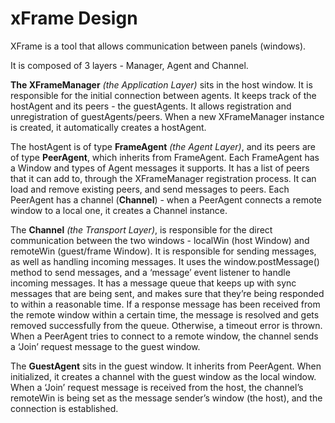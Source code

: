 # xFrame Design
XFrame is a tool that allows communication between panels (windows).

It is composed of 3 layers - Manager, Agent and Channel.

<b>The XFrameManager</b> <i>(the Application Layer)</i> sits in the host window. It is responsible for the initial connection between agents. It keeps track of the hostAgent and its peers - the guestAgents. It allows registration and unregistration of guestAgents/peers. When a new XFrameManager instance is created, it automatically creates a hostAgent.

The hostAgent is of type <b>FrameAgent</b> <i>(the Agent Layer)</i>, and its peers are of type <b>PeerAgent</b>, which inherits from FrameAgent. Each FrameAgent has a Window and types of Agent messages it supports. It has a list of peers that it can add to, through the XFrameManager registration process. It can load and remove existing peers, and send messages to peers. Each PeerAgent has a channel (<b>Channel</b>) - when a PeerAgent connects a remote window to a local one, it creates a Channel instance.

The <b>Channel</b> <i>(the Transport Layer)</i>, is responsible for the direct communication between the two windows - localWin (host Window) and remoteWin (guest/frame Window). It is responsible for sending messages, as well as handling incoming messages. It uses the window.postMessage() method to send messages, and a ‘message’ event listener to handle incoming messages. It has a message queue that keeps up with sync messages that are being sent, and makes sure that they’re being responded to within a reasonable time. If a response message has been received from the remote window within a certain time, the message is resolved and gets removed successfully from the queue. Otherwise, a timeout error is thrown.
When a PeerAgent tries to connect to a remote window, the channel sends a ‘Join’ request message to the guest window.

The <b>GuestAgent</b> sits in the guest window. It inherits from PeerAgent. When initialized, it creates a channel with the guest window as the local window. When a ‘Join’ request message is received from the host, the channel’s remoteWin is being set as the message sender’s window (the host), and the connection is established.
